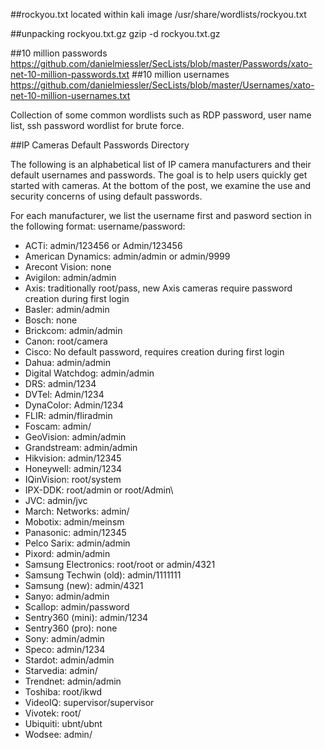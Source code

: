 ##rockyou.txt located within kali image
/usr/share/wordlists/rockyou.txt

##unpacking rockyou.txt.gz
gzip -d rockyou.txt.gz

##10 million passwords
https://github.com/danielmiessler/SecLists/blob/master/Passwords/xato-net-10-million-passwords.txt
##10 million usernames
https://github.com/danielmiessler/SecLists/blob/master/Usernames/xato-net-10-million-usernames.txt


Collection of some common wordlists such as RDP password, user name list, ssh password wordlist for brute force.

##IP Cameras Default Passwords Directory

The following is an alphabetical list of IP camera manufacturers and their default usernames and passwords. The goal is to help users quickly get started with cameras. At the bottom of the post, we examine the use and security concerns of using default passwords.

For each manufacturer, we list the username first and pasword section in the following format: username/password:

* ACTi: admin/123456 or Admin/123456
* American Dynamics: admin/admin or admin/9999 
* Arecont Vision: none
* Avigilon: admin/admin
* Axis: traditionally root/pass, new Axis cameras require password creation during first login
* Basler: admin/admin
* Bosch: none
* Brickcom: admin/admin
* Canon: root/camera
* Cisco: No default password, requires creation during first login
* Dahua: admin/admin
* Digital Watchdog: admin/admin
* DRS: admin/1234
* DVTel: Admin/1234
* DynaColor: Admin/1234
* FLIR: admin/fliradmin
* Foscam: admin/<blank>
* GeoVision: admin/admin
* Grandstream: admin/admin
* Hikvision: admin/12345
* Honeywell: admin/1234
* IQinVision: root/system
* IPX-DDK: root/admin or root/Admin\
* JVC: admin/jvc
* March: Networks: admin/<blank>
* Mobotix: admin/meinsm
* Panasonic: admin/12345
* Pelco Sarix: admin/admin
* Pixord: admin/admin
* Samsung Electronics: root/root or admin/4321
* Samsung Techwin (old): admin/1111111
* Samsung (new): admin/4321
* Sanyo: admin/admin
* Scallop: admin/password
* Sentry360 (mini): admin/1234
* Sentry360 (pro): none  
* Sony: admin/admin
* Speco: admin/1234
* Stardot: admin/admin
* Starvedia: admin/<blank>
* Trendnet: admin/admin
* Toshiba: root/ikwd
* VideoIQ: supervisor/supervisor
* Vivotek: root/<blank>
* Ubiquiti: ubnt/ubnt
* Wodsee: admin/<blank>
